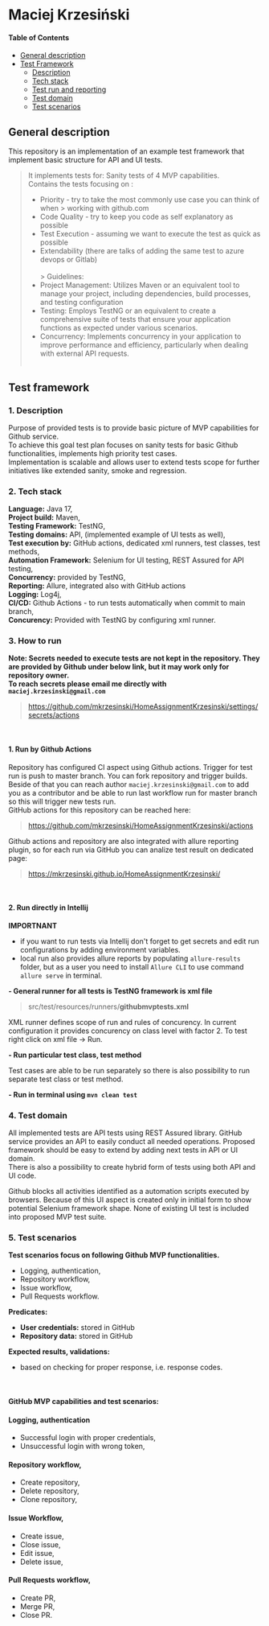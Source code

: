 # Maciej Krzesiński

#### Table of Contents

- [General description](#gendescr)
- [Test Framework](#testframework)
    - [Description](#descr)
    - [Tech stack](#techstack)
    - [Test run and reporting](#howtorun)
    - [Test domain](#testdomain)
    - [Test scenarios](#testscenarios)

## General description <a id="gendescr"></a>

This repository is an implementation of an example test framework that implement basic structure for API and UI tests.

> It implements tests for:
> Sanity tests of 4 MVP capabilities.<br>
> Contains the tests focusing on :
> - Priority - try to take the most commonly use case you can think of when
    > working with github.com
> - Code Quality - try to keep you code as self explanatory as possible
> - Test Execution - assuming we want to execute the test as quick as
    possible
> - Extendability (there are talks of adding the same test to azure devops or
    Gitlab)<br><br>
    > Guidelines:<br>
> - Project Management: Utilizes Maven or an equivalent tool to manage your project,
    including dependencies, build processes, and testing configuration
> - Testing: Employs TestNG or an equivalent to create a comprehensive suite of
    tests that ensure your application functions as expected under various scenarios.
> - Concurrency: Implements concurrency in your application to improve performance
    and efficiency, particularly when dealing with external API requests.<br><br>

## Test framework <a id="testframework"></a>

### 1. Description <a id="descr"></a>

Purpose of provided tests is to provide basic picture of MVP capabilities for Github service.<br>
To achieve this goal test plan focuses on sanity tests for basic Github functionalities, implements high priority test
cases.<br>
Implementation is scalable and allows user to extend tests scope for further initiatives like extended sanity, smoke and
regression.

### 2. Tech stack <a id="techstack"></a>

**Language:** Java 17,<br>
**Project build:** Maven,<br>
**Testing Framework:** TestNG,<br>
**Testing domains:** API, (implemented example of UI tests as well),<br>
**Test execution by:** GitHub actions, dedicated xml runners, test classes, test methods,<br>
**Automation Framework:** Selenium for UI testing, REST Assured for API testing,<br>
**Concurrency:** provided by TestNG,<br>
**Reporting:** Allure, integrated also with GitHub actions<br>
**Logging:** Log4j,<br>
**CI/CD:** Github Actions - to run tests automatically when commit to main branch,<br>
**Concurency:** Provided with TestNG by configuring xml runner.

### 3. How to run <a id="howtorun"></a>

**Note: Secrets needed to execute tests are not kept in the repository. They are provided by Github under below link,
but it may work only for repository owner.<br>
To reach secrets please email me directly with `maciej.krzesinski@gmail.com`**


> https://github.com/mkrzesinski/HomeAssignmentKrzesinski/settings/secrets/actions

<br>

#### 1. Run by Github Actions

Repository has configured CI aspect using Github actions. Trigger for test run is push to master branch.
You can fork repository and trigger builds.<br>
Beside of that you can reach author `maciej.krzesinski@gmail.com` to add you as a contributor and be able to run last
workflow run for master branch so this will trigger new tests run.<br>
GitHub actions for this repository can be reached here:
> https://github.com/mkrzesinski/HomeAssignmentKrzesinski/actions

Github actions and repository are also integrated with allure reporting plugin, so for each run via GitHub you can
analize test result on dedicated page:
> https://mkrzesinski.github.io/HomeAssignmentKrzesinski/

<br>

#### 2. Run directly in Intellij

**IMPORTNANT**

- if you want to run tests via Intellij don't forget to get secrets and edit run configurations by adding environment
  variables.
- local run also provides allure reports by populating `allure-results` folder, but as a user you need to install
  `Allure CLI` to use command `allure serve` in terminal.

**- General runner for all tests is TestNG framework is xml file**

> src/test/resources/runners/**githubmvptests.xml**

XML runner defines scope of run and rules of concurency. In current configuration it provides concurency on class level
with factor 2.
To test right click on xml file -> Run.

**- Run particular test class, test method**

Test cases are able to be run separately so there is also possibility to run separate test class or test method.

**- Run in terminal using `mvn clean test`**

### 4. Test domain <a id="testdomain"></a>

All implemented tests are API tests using REST Assured library. GitHub service provides an API to easily conduct all
needed operations.
Proposed framework should be easy to extend by adding next tests in API or UI domain.<br>
There is also a possibility to create hybrid form of tests using both API and UI code.<br>

Github blocks all activities identified as a automation scripts executed by browsers.
Because of this UI aspect is created only in initial form to show potential Selenium framework shape.
None of existing UI test is included into proposed MVP test suite.

### 5. Test scenarios <a id="testscenarios"></a>

**Test scenarios focus on following Github MVP functionalities.**

- Logging, authentication,
- Repository workflow,
- Issue workflow,
- Pull Requests workflow.

**Predicates:**

- **User credentials:** stored in GitHub
- **Repository data:** stored in GitHub

**Expected results, validations:**

- based on checking for proper response, i.e. response codes.

<br>

#### GitHub MVP capabilities and test scenarios:

#### **Logging, authentication**

- Successful login with proper credentials,
- Unsuccessful login with wrong token,

#### **Repository workflow**,

- Create repository,
- Delete repository,
- Clone repository,

#### Issue Workflow,

- Create issue,
- Close issue,
- Edit issue,
- Delete issue,

#### Pull Requests workflow,

- Create PR,
- Merge PR,
- Close PR.
